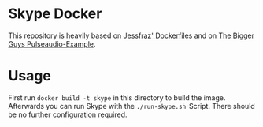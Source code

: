 # Skype Docker

This repository is heavily based on [Jessfraz' Dockerfiles](https://github.com/jessfraz/dockerfiles) and on [The Bigger Guys Pulseaudio-Example](https://github.com/TheBiggerGuy/docker-pulseaudio-example).

# Usage

First run `docker build -t skype` in this directory to build the image. Afterwards you can run Skype with the `./run-skype.sh`-Script.
There should be no further configuration required.
